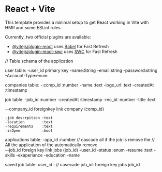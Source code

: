 # React + Vite

This template provides a minimal setup to get React working in Vite with HMR and some ESLint rules.

Currently, two official plugins are available:

- [@vitejs/plugin-react](https://github.com/vitejs/vite-plugin-react/blob/main/packages/plugin-react/README.md) uses [Babel](https://babeljs.io/) for Fast Refresh
- [@vitejs/plugin-react-swc](https://github.com/vitejs/vite-plugin-react-swc) uses [SWC](https://swc.rs/) for Fast Refresh



// Table schema of the application 


user table:
     -user_id primary key
     -name:String
     -email:string
     -password:string
     -Account-Type:enum

     
companies table:
    -:comp_id   :number
    -name       :text
    -logo_url   :text
    -createdAt  :timestamp

job table:
    -job_id       :number
    -createdAt    :timestamp 
    -rec_id       :number
    -title        :text

    
--company_id foreignkey link company (comp_id) 

    -job descrpition :text
    -location        :text
    -requirements    :text
    -isOpen          :bool

applications table:
    -app_id  :number 
    // cascade all if the job is remove the
    // All the application of the automatically remove   
    --job_id foreign key link jobs (job_id)
    -user_id 
    -status  :enum
    -resume  :text
    -skills
    -exaperiance
    -education
    -name



saved job table:
  user_id  :
  // casecade
  job_id: foreign key jobs job_id   


 
